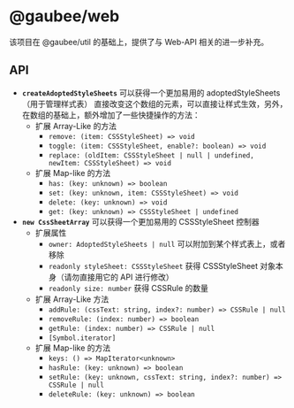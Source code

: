 # @gaubee/web

该项目在 @gaubee/util 的基础上，提供了与 Web-API 相关的进一步补充。

## API

-   **`createAdoptedStyleSheets`** 可以获得一个更加易用的 adoptedStyleSheets（用于管理样式表）
    直接改变这个数组的元素，可以直接让样式生效，另外，在数组的基础上，额外增加了一些快捷操作的方法：
    -   扩展 Array-Like 的方法
        -   `remove: (item: CSSStyleSheet) => void`
        -   `toggle: (item: CSSStyleSheet, enable?: boolean) => void`
        -   `replace: (oldItem: CSSStyleSheet | null | undefined, newItem: CSSStyleSheet) => void`
    -   扩展 Map-like 的方法
        -   `has: (key: unknown) => boolean`
        -   `set: (key: unknown, item: CSSStyleSheet) => void`
        -   `delete: (key: unknown) => void`
        -   `get: (key: unknown) => CSSStyleSheet | undefined`
-   **`new CssSheetArray`** 可以获得一个更加易用的 CSSStyleSheet 控制器
    -   扩展属性
        -   `owner: AdoptedStyleSheets | null` 可以附加到某个样式表上，或者移除
        -   `readonly styleSheet: CSSStyleSheet` 获得 CSSStyleSheet 对象本身（请勿直接用它的 API 进行修改）
        -   `readonly size: number` 获得 CSSRule 的数量
    -   扩展 Array-Like 方法
        -   `addRule: (cssText: string, index?: number) => CSSRule | null`
        -   `removeRule: (index: number) => boolean`
        -   `getRule: (index: number) => CSSRule | null`
        -   `[Symbol.iterator]`
    -   扩展 Map-like 的方法
        -   `keys: () => MapIterator<unknown>`
        -   `hasRule: (key: unknown) => boolean`
        -   `setRule: (key: unknown, cssText: string, index?: number) => CSSRule | null`
        -   `deleteRule: (key: unknown) => boolean`
